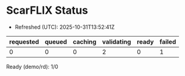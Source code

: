 ﻿# ScarFLIX Status

* Refreshed (UTC): 2025-10-31T13:52:41Z

| requested | queued | caching | validating | ready | failed |
|-----------|--------|---------|------------|-------|--------|
| 0 | 0 | 0 | 2 | 0 | 1 |

Ready (demo/rd): 1/0
